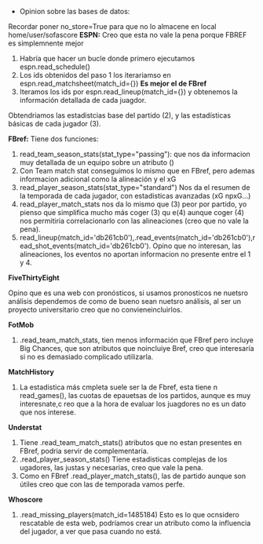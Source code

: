 - Opinion sobre las bases de datos:

Recordar poner no_store=True para que no lo almacene en local home/user/sofascore
**ESPN:**
Creo que esta no vale la pena porque FBREF es simplemnente mejor
1. Habría que hacer un bucle donde primero ejecutamos espn.read_schedule()
2. Los ids obtenidos del paso 1 los iterariamso en espn.read_matchsheet(match_id={}) **Es mejor el de FBref**
3. Iteramos los ids por espn.read_lineup(match_id={}) y obtenemos la información detallada de cada juagdor.

Obtendriamos las estadistcias base del partido (2), y las estadísticas básicas de cada jugador (3).

**FBref:**
Tiene dos funciones:

1. read_team_season_stats(stat_type="passing"): que nos da informacion muy detallada de un equipo sobre un atributo ()
2. Con Team match stat conseguimos lo mismo que en FBref, pero ademas informacion adicional como la alineación y el xG
3. read_player_season_stats(stat_type="standard") Nos da el resumen de la temporada de cada jugador, con estadisticas avanzadas (xG npxG...)
4. read_player_match_stats nos da lo mismo que (3) peor por partido, yo pienso que simplifica mucho más coger (3) qu e(4) aunque coger (4) nos permitiria correlacionarlo con las alineaciones (creo que no vale la pena).
5. read_lineup(match_id='db261cb0'),.read_events(match_id='db261cb0'),read_shot_events(match_id='db261cb0'). Opino que no interesan, las alineaciones, los eventos no aportan informacion no presente entre el 1 y 4.

**FiveThirtyEight**

Opino que es una web con pronósticos, si usamos pronosticos ne nuetsro análisis dependemos de como de bueno sean nuetsro análisis, al ser un proyecto universitario creo que no convieneincluirlos.

**FotMob**

1. .read_team_match_stats, tien menos información que FBref pero incluye Big Chances, que son atributos que noincluiye Bref, creo que interesaría si no es demasiado complicado utilizarla.
   
**MatchHistory**

1. La estadistica más cmpleta suele ser la de Fbref, esta tiene n read_games(), las cuotas de epauetsas de los partidos, aunque es muy interesnate,c reo que a la hora de evaluar los juagdores no es un dato que nos interese.

**Understat**
1. Tiene .read_team_match_stats() atributos que no estan presentes en FBref, podria servir de complementaria.
2. .read_player_season_stats() Tiene estadisticas complejas de los ugadores, las justas y necesarias, creo que vale la pena.
3. Como en FBref .read_player_match_stats(), las de partido aunque son útiles creo que con las de temporada vamos perfe.

**Whoscore**
1. .read_missing_players(match_id=1485184) Esto es lo que ocnsidero rescatable de esta web, podríamos crear un atributo como la influencia del jugador, a ver que pasa cuando no está.